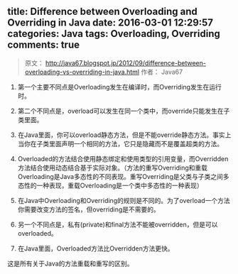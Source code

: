 title: Difference between Overloading and Overriding in Java
date: 2016-03-01 12:29:57
categories: Java
tags: Overloading, Overriding
comments: true
---

> 原文： http://java67.blogspot.jp/2012/09/difference-between-overloading-vs-overriding-in-java.html
> 作者： Java67

1. 第一个主要不同点是Overloading发生在编译时，而Overriding发生在运行时。

2. 第二个不同点是，overload可以发生在同一个类中，而override只能发生在子类里面。

3. 在Java里面，你可以overload静态方法，但是不能override静态方法。事实上当你在子类里面声明一个相同的方法，它只是隐藏而不是覆盖超类的方法。

4. Overloaded的方法结合使用静态绑定和使用类型的引用变量，而Overridden方法结合使用动态结合基于实际对象。（方法的重写Overriding和重载Overloading是Java多态性的不同表现。重写Overriding是父类与子类之间多态性的一种表现，重载Overloading是一个类中多态性的一种表现）

5. 在Java中Overloading和Overriding的规则是不同的。为了overload一个方法你需要改变方法的签名，但overriding是不需要的。

6. 另一个不同点是，私有(private)和final方法不能被overridden，但是可以overloaded。

7. 在Java里面，Overloaded方法比Overridden方法更快。

这是所有关于Java的方法重载和重写的区别。